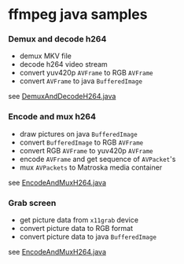 # ffmpeg java samples


### Demux and decode h264

* demux MKV file
* decode h264 video stream
* convert yuv420p `AVFrame` to RGB `AVFrame`
* convert `AVFrame` to java `BufferedImage`

see [DemuxAndDecodeH264.java](https://github.com/vzhn/ffmpeg-java-samples/blob/master/src/main/java/DemuxAndDecodeH264.java)

### Encode and mux h264
* draw pictures on java `BufferedImage`
* convert `BufferedImage` to RGB `AVFrame`
* convert RGB `AVFrame` to yuv420p `AVFrame`
* encode `AVFrame` and get sequence of `AVPacket`'s
* mux `AVPackets` to Matroska media container

see [EncodeAndMuxH264.java](https://github.com/vzhn/ffmpeg-java-samples/blob/master/src/main/java/EncodeAndMuxH264.java)


### Grab screen
* get picture data from `x11grab` device
* convert picture data to RGB format
* convert picture data to java `BufferedImage`

see [EncodeAndMuxH264.java](https://github.com/vzhn/ffmpeg-java-samples/blob/master/src/main/java/GrabScreen.java)